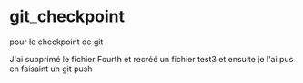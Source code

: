 # git_checkpoint
pour le checkpoint de git

J'ai supprimé le fichier Fourth et recréé un fichier test3 et ensuite je l'ai pus en faisaint un 
git push
